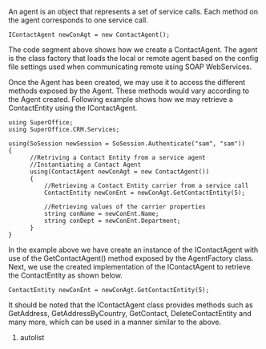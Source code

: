 <properties date="2016-06-24"
SortOrder="6"
/>

An agent is an object that represents a set of service calls. Each method on the agent corresponds to one service call.

```
IContactAgent newConAgt = new ContactAgent();
```

 

The code segment above shows how we create a ContactAgent. The agent is the class factory that loads the local or remote agent based on the config file settings used when communicating remote using SOAP WebServices.

Once the Agent has been created, we may use it to access the different methods exposed by the Agent. These methods would vary according to the Agent created. Following example shows how we may retrieve a ContactEntity using the IContactAgent.

```
using SuperOffice;
using SuperOffice.CRM.Services;
 
using(SoSession newSession = SoSession.Authenticate("sam", "sam"))
{
      //Retriving a Contact Entity from a service agent
      //Instantiating a Contact Agent
      using(ContactAgent newConAgt = new ContactAgent())
      { 
          //Retrieving a Contact Entity carrier from a service call
          ContactEntity newConEnt = newConAgt.GetContactEntity(5);
     
          //Retrieving values of the carrier properties
          string conName = newConEnt.Name;
          string conDept = newConEnt.Department;
      }
}
```

 

In the example above we have create an instance of the IContactAgent with use of the GetContactAgent() method exposed by the AgentFactory class. Next, we use the created implementation of the IContactAgent to retrieve the ContactEntity as shown below.

```
ContactEntity newConEnt = newConAgt.GetContactEntity(5);
```

 

It should be noted that the IContactAgent class provides methods such as GetAddress, GetAddressByCountry, GetContact, DeleteContactEntity and many more, which can be used in a manner similar to the above.

 

1. autolist

 
